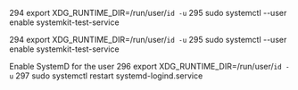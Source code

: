   294  export XDG_RUNTIME_DIR=/run/user/`id -u`
  295  sudo systemctl --user enable systemkit-test-service

  294  export XDG_RUNTIME_DIR=/run/user/`id -u`
  295  sudo systemctl --user enable systemkit-test-service

Enable SystemD for the user
  296  export XDG_RUNTIME_DIR=/run/user/`id -u`
  297  sudo systemctl restart systemd-logind.service
